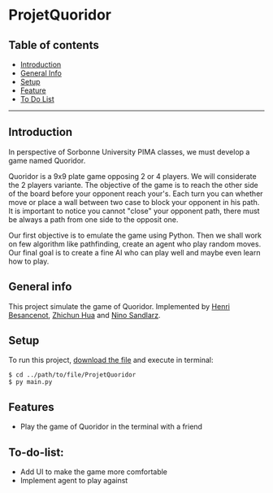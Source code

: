 # ProjetQuoridor

## Table of contents

* [Introduction](#introduction)
* [General Info](#general-info)
* [Setup](#setup)
* [Feature](#feature)
* [To Do List](#to-do-list)

***

## Introduction
In perspective of Sorbonne University PIMA classes, we must develop a game named Quoridor.

Quoridor is a 9x9 plate game opposing 2 or 4 players. We will considerate the 2 players variante.
The objective of the game is to reach the other side of the board before your opponent reach your's. 
Each turn you can whether move or place a wall between two case to block your opponent in his path.
It is important to notice you cannot "close" your opponent path, there must be always a path from one side to the opposit one.

Our first objective is to emulate the game using Python. Then we shall work on few algorithm like pathfinding, create an agent who play random moves.
Our final goal is to create a fine AI who can play well and maybe even learn how to play.



## General info
This project simulate the game of Quoridor. Implemented by [Henri Besancenot](https://github.com/BlackH57), [Zhichun Hua](https://github.com/ZhicoH) and [Nino Sandlarz](https://github.com/Sand-Fox
).
	

	
## Setup
To run this project, [download the file](https://github.com/BlackH57/ProjetQuoridor/archive/refs/heads/main.zip) and execute in terminal:

```
$ cd ../path/to/file/ProjetQuoridor
$ py main.py
```

## Features
* Play the game of Quoridor in the terminal with a friend

## To-do-list:
* Add UI to make the game more comfortable
* Implement agent to play against
